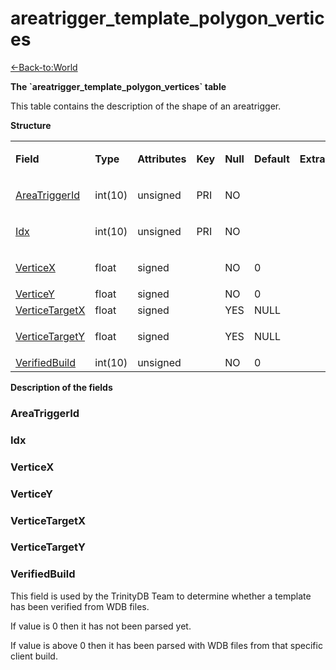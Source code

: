 # areatrigger\_template\_polygon\_vertices

[<-Back-to:World](database-world.md)

**The \`areatrigger\_template\_polygon\_vertices\` table**

This table contains the description of the shape of an areatrigger.

**Structure**

<table>
<tbody>
<tr class="odd">
<td><p><strong>Field</strong></p></td>
<td><p><strong>Type</strong></p></td>
<td><p><strong>Attributes</strong></p></td>
<td><p><strong>Key</strong></p></td>
<td><p><strong>Null</strong></p></td>
<td><p><strong>Default</strong></p></td>
<td><p><strong>Extra</strong></p></td>
<td><p><strong>Comment</strong></p></td>
</tr>
<tr class="even">
<td><p><a href="#areatrigger_template_polygon_vertices-AreaTriggerId">AreaTriggerId</a></p></td>
<td><p>int(10)</p></td>
<td><p>unsigned</p></td>
<td><p>PRI</p></td>
<td><p>NO</p></td>
<td><p><br />
</p></td>
<td><p><br />
</p></td>
<td><p><br />
</p></td>
</tr>
<tr class="odd">
<td><a href="#areatrigger_template_polygon_vertices-Idx">Idx</a></td>
<td><p>int(10)</p></td>
<td><p>unsigned</p></td>
<td><p>PRI</p></td>
<td><p>NO</p></td>
<td><p><br />
</p></td>
<td><p><br />
</p></td>
<td><p><br />
</p></td>
</tr>
<tr class="even">
<td><a href="#areatrigger_template_polygon_vertices-VerticeX">VerticeX</a></td>
<td><p>float</p></td>
<td><p>signed</p></td>
<td><br />
</td>
<td><p>NO</p></td>
<td><p>0</p></td>
<td><p><br />
</p></td>
<td><p><br />
</p></td>
</tr>
<tr class="odd">
<td><a href="#areatrigger_template_polygon_vertices-VerticeY">VerticeY</a></td>
<td>float</td>
<td>signed</td>
<td><br />
</td>
<td>NO</td>
<td>0</td>
<td><br />
</td>
<td><br />
</td>
</tr>
<tr class="even">
<td><a href="areatrigger_template_polygon_vertices">VerticeTargetX</a></td>
<td>float</td>
<td>signed</td>
<td><br />
</td>
<td>YES</td>
<td>NULL</td>
<td><br />
</td>
<td><br />
</td>
</tr>
<tr class="odd">
<td><p><a href="areatrigger_template_polygon_vertices">VerticeTargetY</a></p></td>
<td>float</td>
<td>signed</td>
<td><br />
</td>
<td>YES</td>
<td>NULL</td>
<td><br />
</td>
<td><br />
</td>
</tr>
<tr class="even">
<td><a href="#areatrigger_template_polygon_vertices-VerifiedBuild">VerifiedBuild</a></td>
<td>int(10)</td>
<td>unsigned</td>
<td><br />
</td>
<td>NO</td>
<td>0</td>
<td><br />
</td>
<td><br />
</td>
</tr>
</tbody>
</table>

**Description of the fields**

### AreaTriggerId

### Idx

### VerticeX

### VerticeY

### VerticeTargetX

### VerticeTargetY

### VerifiedBuild

This field is used by the TrinityDB Team to determine whether a template has been verified from WDB files.

If value is 0 then it has not been parsed yet.

If value is above 0 then it has been parsed with WDB files from that specific client build.


